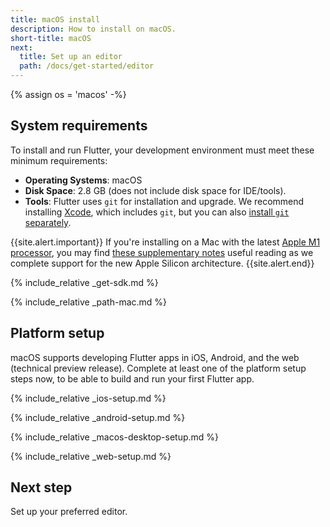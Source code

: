 ```yaml
---
title: macOS install
description: How to install on macOS.
short-title: macOS
next:
  title: Set up an editor
  path: /docs/get-started/editor
---
```


{% assign os = 'macos' -%}

## System requirements

To install and run Flutter,
your development environment must meet these minimum requirements:

- **Operating Systems**: macOS
- **Disk Space**: 2.8 GB (does not include disk space for IDE/tools).
- **Tools**: Flutter uses `git` for installation and upgrade. We recommend
  installing [Xcode][], which includes `git`, but you can also 
  [install `git` separately][]. 

{{site.alert.important}}
  If you're installing on a Mac with the latest [Apple M1 processor][],
  you may find [these supplementary notes][] useful reading as we complete support
  for the new Apple Silicon architecture.
{{site.alert.end}}

{% include_relative _get-sdk.md %}

{% include_relative _path-mac.md %}

## Platform setup

macOS supports developing Flutter apps in iOS, Android,
and the web (technical preview release).
Complete at least one of the platform setup steps now,
to be able to build and run your first Flutter app.

{% include_relative _ios-setup.md %}

{% include_relative _android-setup.md %}

{% include_relative _macos-desktop-setup.md %}

{% include_relative _web-setup.md %}

## Next step

Set up your preferred editor.

[Apple M1 processor]: https://www.apple.com/mac/m1
[these supplementary notes]: https://github.com/flutter/flutter/wiki/Developing-with-Flutter-on-Apple-Silicon
[Xcode]: https://developer.apple.com/xcode/
[install `git` separately]: https://git-scm.com/download/mac
